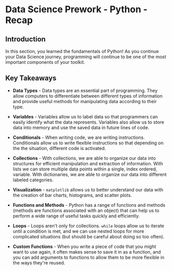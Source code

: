 
# Data Science Prework - Python - Recap

## Introduction

In this section, you learned the fundamentals of Python! As you continue your Data Science journey, programming will continue to be one of the most important components of your toolkit.

## Key Takeaways

* **Data Types** - Data types are an essential part of programming. They allow computers to differentiate between different types of information and provide useful methods for manipulating data according to their type. 

* **Variables** - Variables allow us to label data so that programmers can easily identify what the data represents. Variables also allow us to store data into memory and use the saved data in future lines of code. 

* **Conditionals** - When writing code, we are writing instructions. Conditionals allow us to write flexible instructions so that depending on the the situation, different code is activated. 

* **Collections** - With collections, we are able to organize our data into structures for efficient manipulation and extraction of information. With lists we can store multiple data points within a single, index ordered, variable. With dictionaries, we are able to organize our data into different labeled categories. 

* **Visualization** - `matplotlib` allows us to better understand our data with the creation of bar charts, histograms, and scatter plots.

* **Functions and Methods** - Python has a range of functions and methods (methods are functions associated with an object) that can help us to perform a wide range of useful tasks quickly and efficiently.

* **Loops** - Loops aren't only for collections. `while` loops allow us to iterate until a condition is met, and we can use nested loops for more complicated situations (but should be careful about doing so too often).

* **Custom Functions** - When you write a piece of code that you might want to use again, it often makes sense to save it in as a function, and you can add arguments to functions to allow them to be more flexible in the ways they're reused.

